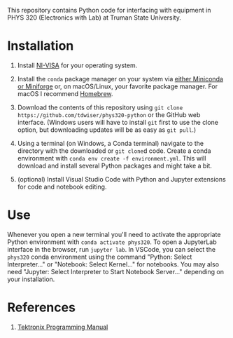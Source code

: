 This repository contains Python code for interfacing with equipment in PHYS 320 (Electronics with Lab) at Truman State University.

Installation
============

1. Install [NI-VISA](https://www.ni.com/en/support/downloads/drivers/download.ni-visa.html) for your operating system.

1. Install the `conda` package manager on your system via [either Miniconda or Miniforge](https://conda.io/projects/conda/en/latest/user-guide/install/index.html) or, on macOS/Linux, your favorite package manager. For macOS I recommend [Homebrew](https://brew.sh).

1. Download the contents of this repository using `git clone https://github.com/tdwiser/phys320-python` or the GitHub web interface. (Windows users will have to install `git` first to use the clone option, but downloading updates will be as easy as `git pull`.)

1. Using a terminal (on Windows, a Conda terminal) navigate to the directory with the downloaded or `git clone`d code. Create a conda environment with `conda env create -f environment.yml`. This will download and install several Python packages and might take a bit.

1. (optional) Install Visual Studio Code with Python and Jupyter extensions for code and notebook editing.

Use
===

Whenever you open a new terminal you'll need to activate the appropriate Python environment with `conda activate phys320`.
To open a JupyterLab interface in the browser, run `jupyter lab`.
In VSCode, you can select the `phys320` conda environment using the command "Python: Select Interpreter..." or "Notebook: Select Kernel..." for notebooks.
You may also need "Jupyter: Select Interpreter to Start Notebook Server..." depending on your installation.

References
==========

1. [Tektronix Programming Manual][tek-prog-manual]

[tek-prog-manual]: https://www.tek.com/en/oscilloscope/tds210-manual/tds200-tds1000-tds2000-tds1000b-tds2000b-and-tps2000-programmer
